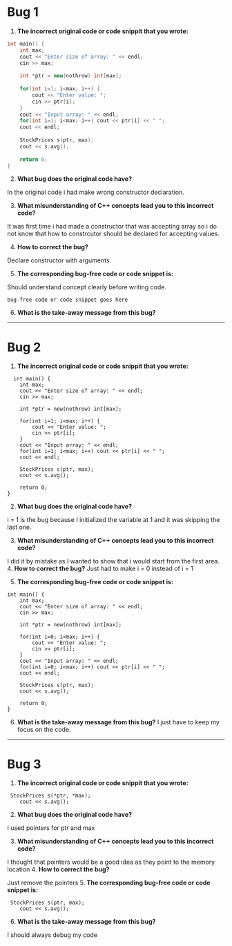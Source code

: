 # Bug 1

1. **The incorrect original code or code snippit that you wrote:**

``` cpp
int main() {
    int max;
    cout << "Enter size of array: " << endl;
    cin >> max;
    
    int *ptr = new(nothrow) int[max];
    
    for(int i=1; i<max; i++) {
        cout << "Enter value: "; 
        cin >> ptr[i];
    }
    cout << "Input array: " << endl;
    for(int i=1; i<max; i++) cout << ptr[i] << " ";
    cout << endl;
    
    StockPrices s(ptr, max);
    cout << s.avg();
    
    return 0;
}

```

2. **What bug does the original code have?**

  In the original code i had make wrong constructor declaration.

3. **What misunderstanding of C++ concepts lead you to this incorrect code?**

It was first time i had made a constructor that was accepting array so i do not know that how to constrcutor should be declared for accepting values.

4. **How to correct the bug?**

Declare constructor with arguments.

5. **The corresponding bug-free code or code snippet is:**

Should understand concept clearly before writing code.
```
bug-free code or code snippet goes here

```

6. **What is the take-away message from this bug?**

---

# Bug 2

1. **The incorrect original code or code snippit that you wrote:**

```
  int main() {
    int max;
    cout << "Enter size of array: " << endl;
    cin >> max;
    
    int *ptr = new(nothrow) int[max];
    
    for(int i=1; i<max; i++) {
        cout << "Enter value: "; 
        cin >> ptr[i];
    }
    cout << "Input array: " << endl;
    for(int i=1; i<max; i++) cout << ptr[i] << " ";
    cout << endl;
    
    StockPrices s(ptr, max);
    cout << s.avg();
    
    return 0;
}

```

2. **What bug does the original code have?**

i = 1 is the bug because I initialized the variable at 1 and it was skipping the last one.

3. **What misunderstanding of C++ concepts lead you to this incorrect code?**
 
 I did it by mistake as I wanted to show that i would start from the first area.
4. **How to correct the bug?**
Just had to make i = 0 instead of i = 1

5. **The corresponding bug-free code or code snippet is:**

```
int main() {
    int max;
    cout << "Enter size of array: " << endl;
    cin >> max;
    
    int *ptr = new(nothrow) int[max];
    
    for(int i=0; i<max; i++) {
        cout << "Enter value: "; 
        cin >> ptr[i];
    }
    cout << "Input array: " << endl;
    for(int i=0; i<max; i++) cout << ptr[i] << " ";
    cout << endl;
    
    StockPrices s(ptr, max);
    cout << s.avg();
    
    return 0;
}

```

6. **What is the take-away message from this bug?**
I just have to keep my focus on the code.
---

# Bug 3

1. **The incorrect original code or code snippit that you wrote:**

```
 StockPrices s(*ptr, *max);
    cout << s.avg();

```

2. **What bug does the original code have?**

I used pointers for ptr and max
  

3. **What misunderstanding of C++ concepts lead you to this incorrect code?**

I thought that pointers would be a good idea as they point to the memory location
4. **How to correct the bug?**

Just remove the pointers
5. **The corresponding bug-free code or code snippet is:**

```
 StockPrices s(ptr, max);
    cout << s.avg();
```

6. **What is the take-away message from this bug?**

I should always debug my code
